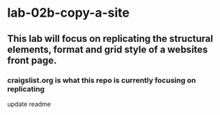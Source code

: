 # lab-02b-copy-a-site

## This lab will focus on replicating the structural elements, format and grid style of a websites front page.

### craigslist.org is what this repo is currently focusing on replicating

update readme
